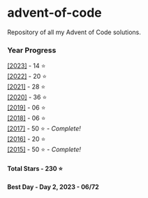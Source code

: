 # advent-of-code
 Repository of all my Advent of Code solutions.
### Year Progress
 [[2023]](2023) - 14 :star:  
 [[2022]](2022) - 20 :star:  
 [[2021]](2021) - 28 :star:  
 [[2020]](2020) - 36 :star:  
 [[2019]](2019) - 06 :star:  
 [[2018]](2018) - 06 :star:  
 [[2017]](2017) - 50 :star: - *Complete!*  
 [[2016]](2016) - 20 :star:  
 [[2015]](2015) - 50 :star: - *Complete!*  

#### Total Stars - 230 :star:

#### Best Day - Day 2, 2023 - 06/72

